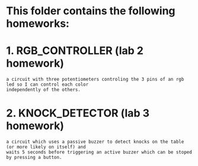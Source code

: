 # This folder contains the following homeworks:
  # 1. RGB_CONTROLLER (lab 2 homework) 
    a circuit with three potentiometers controling the 3 pins of an rgb led so I can control each color
    independently of the others.
  # 2. KNOCK_DETECTOR (lab 3 homework) 
    a circuit which uses a passive buzzer to detect knocks on the table (or more likely on itself) and       
    waits 5 seconds before triggering an active buzzer which can be stoped by pressing a button.

